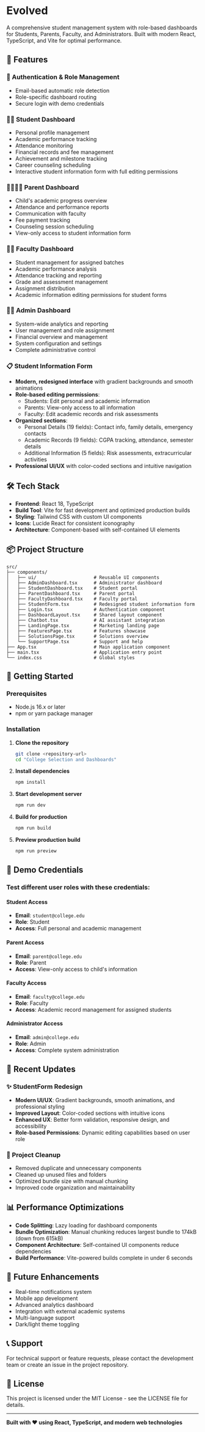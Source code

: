 
# Evolved

A comprehensive student management system with role-based dashboards for Students, Parents, Faculty, and Administrators. Built with modern React, TypeScript, and Vite for optimal performance.

## 🚀 Features

### 🔐 Authentication & Role Management
- Email-based automatic role detection
- Role-specific dashboard routing
- Secure login with demo credentials

### 👨‍🎓 Student Dashboard
- Personal profile management
- Academic performance tracking
- Attendance monitoring
- Financial records and fee management
- Achievement and milestone tracking
- Career counseling scheduling
- Interactive student information form with full editing permissions

### 👨‍👩‍👧‍👦 Parent Dashboard
- Child's academic progress overview
- Attendance and performance reports
- Communication with faculty
- Fee payment tracking
- Counseling session scheduling
- View-only access to student information form

### 👨‍🏫 Faculty Dashboard
- Student management for assigned batches
- Academic performance analysis
- Attendance tracking and reporting
- Grade and assessment management
- Assignment distribution
- Academic information editing permissions for student forms

### 👨‍💼 Admin Dashboard
- System-wide analytics and reporting
- User management and role assignment
- Financial overview and management
- System configuration and settings
- Complete administrative control

### 📋 Student Information Form
- **Modern, redesigned interface** with gradient backgrounds and smooth animations
- **Role-based editing permissions**:
  - Students: Edit personal and academic information
  - Parents: View-only access to all information
  - Faculty: Edit academic records and risk assessments
- **Organized sections**:
  - Personal Details (19 fields): Contact info, family details, emergency contacts
  - Academic Records (9 fields): CGPA tracking, attendance, semester details
  - Additional Information (5 fields): Risk assessments, extracurricular activities
- **Professional UI/UX** with color-coded sections and intuitive navigation

## 🛠️ Tech Stack

- **Frontend**: React 18, TypeScript
- **Build Tool**: Vite for fast development and optimized production builds
- **Styling**: Tailwind CSS with custom UI components
- **Icons**: Lucide React for consistent iconography
- **Architecture**: Component-based with self-contained UI elements

## 📦 Project Structure

```
src/
├── components/
│   ├── ui/                     # Reusable UI components
│   ├── AdminDashboard.tsx      # Administrator dashboard
│   ├── StudentDashboard.tsx    # Student portal
│   ├── ParentDashboard.tsx     # Parent portal
│   ├── FacultyDashboard.tsx    # Faculty portal
│   ├── StudentForm.tsx         # Redesigned student information form
│   ├── Login.tsx               # Authentication component
│   ├── DashboardLayout.tsx     # Shared layout component
│   ├── Chatbot.tsx             # AI assistant integration
│   ├── LandingPage.tsx         # Marketing landing page
│   ├── FeaturesPage.tsx        # Features showcase
│   ├── SolutionsPage.tsx       # Solutions overview
│   └── SupportPage.tsx         # Support and help
├── App.tsx                     # Main application component
├── main.tsx                    # Application entry point
└── index.css                   # Global styles
```

## 🚀 Getting Started

### Prerequisites
- Node.js 16.x or later
- npm or yarn package manager

### Installation

1. **Clone the repository**
   ```bash
   git clone <repository-url>
   cd "College Selection and Dashboards"
   ```

2. **Install dependencies**
   ```bash
   npm install
   ```

3. **Start development server**
   ```bash
   npm run dev
   ```

4. **Build for production**
   ```bash
   npm run build
   ```

5. **Preview production build**
   ```bash
   npm run preview
   ```

## 🔑 Demo Credentials

### Test different user roles with these credentials:

#### Student Access
- **Email**: `student@college.edu`
- **Role**: Student
- **Access**: Full personal and academic management

#### Parent Access
- **Email**: `parent@college.edu`
- **Role**: Parent
- **Access**: View-only access to child's information

#### Faculty Access
- **Email**: `faculty@college.edu`
- **Role**: Faculty
- **Access**: Academic record management for assigned students

#### Administrator Access
- **Email**: `admin@college.edu`
- **Role**: Admin
- **Access**: Complete system administration

## 🎨 Recent Updates

### ✨ StudentForm Redesign
- **Modern UI/UX**: Gradient backgrounds, smooth animations, and professional styling
- **Improved Layout**: Color-coded sections with intuitive icons
- **Enhanced UX**: Better form validation, responsive design, and accessibility
- **Role-based Permissions**: Dynamic editing capabilities based on user role

### 🧹 Project Cleanup
- Removed duplicate and unnecessary components
- Cleaned up unused files and folders
- Optimized bundle size with manual chunking
- Improved code organization and maintainability

## 📊 Performance Optimizations

- **Code Splitting**: Lazy loading for dashboard components
- **Bundle Optimization**: Manual chunking reduces largest bundle to 174kB (down from 615kB)
- **Component Architecture**: Self-contained UI components reduce dependencies
- **Build Performance**: Vite-powered builds complete in under 6 seconds

## 🔮 Future Enhancements

- Real-time notifications system
- Mobile app development
- Advanced analytics dashboard
- Integration with external academic systems
- Multi-language support
- Dark/light theme toggling

## 📞 Support

For technical support or feature requests, please contact the development team or create an issue in the project repository.

## 📄 License

This project is licensed under the MIT License - see the LICENSE file for details.

---

**Built with ❤️ using React, TypeScript, and modern web technologies**  
